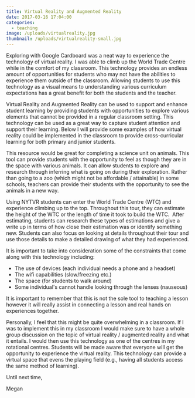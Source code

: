 ```yaml
---
title: Virtual Reality and Augmented Reality
date: 2017-03-16 17:04:00
categories:
  - teaching
image: /uploads/virtualreality.jpg
thumbnail: /uploads/virtualreality-small.jpg
---
```



Exploring with Google Cardboard was a neat way to experience the technology of virtual reality. I was able to climb up the World Trade Centre while in the comfort of my classroom. This technology provides an endless amount of opportunities for students who may not have the abilities to experience them outside of the classroom. Allowing students to use this technology as a visual means to understanding various curriculum expectations has a great benefit for both the students and the teacher.

Virtual Reality and Augmented Reality can be used to support and enhance student learning by providing students with opportunities to explore various elements that cannot be provided in a regular classroom setting. This technology can be used as a great way to capture student attention and support their learning. Below I will provide some examples of how virtual reality could be implemented in the classroom to provide cross-curricular learning for both primary and junior students.

This resource would be great for completing a science unit on animals. This tool can provide students with the opportunity to feel as though they are in the space with various animals. It can allow students to explore and research through inferring what is going on during their exploration. Rather than going to a zoo (which might not be affordable / attainable) in some schools, teachers can provide their students with the opportunity to see the animals in a new way.

Using NYTVR students can enter the World Trade Centre (WTC) and experience climbing up to the top. Throughout this tour, they can estimate the height of the WTC or the length of time it took to build the WTC. &nbsp;After estimating, students can research these types of estimations and give a write up in terms of how close their estimation was or identify something new. Students can also focus on looking at details throughout their tour and use those details to make a detailed drawing of what they had experienced.

It is important to take into consideration some of the constraints that come along with this technology including:

* The use of devices (each individual needs a phone and a headset)
* The wifi capabilities (slow/freezing etc.)
* The space (for students to walk around)
* Some individual's cannot handle looking through the lenses (nauseous)

It is important to remember that this is not the sole tool to teaching a lesson however it will really assist in connecting a lesson and real hands on experiences together.

Personally, I feel that this might be quite overwhelming in a classroom. If I was to implement this in my classroom I would make sure to have a whole group discussion on the topic of virtual reality / augmented reality and what it entails. I would then use this technology as one of the centres in my rotational centres. Students will be made aware that everyone will get the opportunity to experience the virtual reality. This technology can provide a virtual space that evens the playing field (e.g., having all students access the same method of learning).

Until next time,&nbsp;

Megan